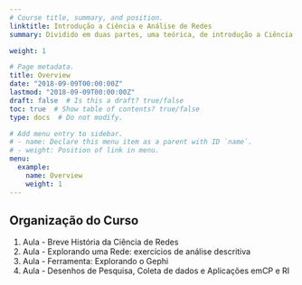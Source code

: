 ```yaml
---
# Course title, summary, and position.
linktitle: Introdução a Ciência e Análise de Redes
summary: Dividido em duas partes, uma teórica, de introdução a Ciência de Redes, e outra prática, voltada à análise de redes no software gephi, esse curso visa oferecer um conjunto de instrumentos teóricos-práticos iniciais para estudantes interessados nessa que é uma das áreas da chamada Ciência Social Computacional.

weight: 1

# Page metadata.
title: Overview
date: "2018-09-09T00:00:00Z"
lastmod: "2018-09-09T00:00:00Z"
draft: false  # Is this a draft? true/false
toc: true  # Show table of contents? true/false
type: docs  # Do not modify.

# Add menu entry to sidebar.
# - name: Declare this menu item as a parent with ID `name`.
# - weight: Position of link in menu.
menu:
  example:
    name: Overview
    weight: 1
---
```


## Organização do Curso

1) Aula - Breve História da Ciência de Redes
2) Aula - Explorando uma Rede: exercícios de análise descritiva
3) Aula - Ferramenta: Explorando o Gephi
4) Aula - Desenhos de Pesquisa, Coleta de dados e Aplicações emCP e RI




